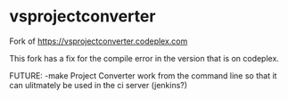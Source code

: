 # vsprojectconverter
Fork of https://vsprojectconverter.codeplex.com

This fork has a fix for the compile error in the version that is on codeplex.

FUTURE:
-make Project Converter work from the command line so that it can ulitmately be used in the ci server (jenkins?)
